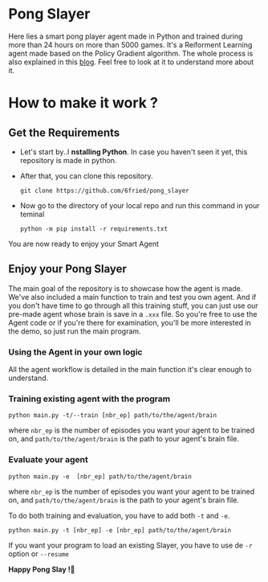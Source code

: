 # Pong Slayer
Here lies a smart pong player agent made in Python and trained during more than 24 hours on more than 5000 games. It's a Reiforment Learning agent made based on the Policy Gradient algorithm. The whole process is also explained in this [blog](http://karpathy.github.io/2016/05/31/rl/). Feel free to look at it to understand more about it.

# How to make it work ?

## Get the Requirements
- Let's start by..I  **nstalling Python**. In case you haven't seen it yet, this repository is made in python.
- After that, you can clone this repository.

      git clone https://github.com/6fried/pong_slayer
    
- Now go to the directory of your local repo and run this command in your teminal

      python -m pip install -r requirements.txt

You are now ready to enjoy your Smart Agent

## Enjoy your Pong Slayer
The main goal of the repository is to showcase how the agent is made. We've also included a main function to train and test you own agent. And if you don't have time to go through all this training stuff, you can just use our pre-made agent whose brain is save in a `.xxx` file. So you're free to use the Agent code or if you're there for examination, you'll be more interested in the demo, so just run the main program.

### Using the Agent in your own logic
All the agent workflow is detailed in the main function it's clear enough to understand.

### Training existing agent with the program
    python main.py -t/--train [nbr_ep] path/to/the/agent/brain
where `nbr_ep` is the number of episodes you want your agent to be trained on, and `path/to/the/agent/brain` is the path to your agent's brain file.

### Evaluate your agent
    python main.py -e  [nbr_ep] path/to/the/agent/brain
where `nbr_ep` is the number of episodes you want your agent to be trained on, and `path/to/the/agent/brain` is the path to your agent's brain file.

To do both training and evaluation, you have to add both `-t` and `-e`.

    python main.py -t [nbr_ep] -e [nbr_ep] path/to/the/agent/brain
If you want your program to load an existing Slayer, you have to use de `-r` option or `--resume`

**Happy Pong Slay !🤗**
